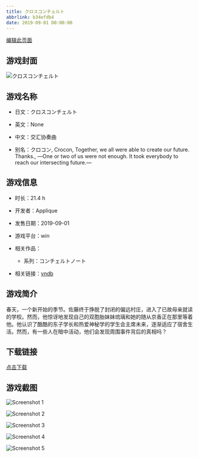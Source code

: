 ```yaml
---
title: クロスコンチェルト
abbrlink: b34efdb4
date: 2019-09-01 00:00:00
---
```

[编辑此页面](https://github.com/ACG-3/ADV3-source/blob/main/source/_posts/%E3%82%AF%E3%83%AD%E3%82%B9%E3%82%B3%E3%83%B3%E3%83%81%E3%82%A7%E3%83%AB%E3%83%88.md)

## 游戏封面

![クロスコンチェルト](https://pan.timero.xyz/d/onedrive/img_lib_001/%E3%82%AF%E3%83%AD%E3%82%B9%E3%82%B3%E3%83%B3%E3%83%81%E3%82%A7%E3%83%AB%E3%83%88_cover.avif)


## 游戏名称

- 日文：クロスコンチェルト
- 英文：None
- 中文：交汇协奏曲

- 别名：クロコン, Crocon, Together, we all were able to create our future. Thanks., ―One or two of us were not enough. It took everybody to reach our intersecting future.―


## 游戏信息

- 时长：21.4 h
- 开发者：Applique
- 发售日期：2019-09-01
- 游戏平台：win
- 相关作品：
   - 系列：コンチェルトノート

- 相关链接：[vndb](https://vndb.org/v21647)


## 游戏简介

春天，一个新开始的季节。佐藤终于挣脱了封闭的偏远村庄，进入了已故母亲就读的学校。然而，他惊讶地发现自己的双胞胎妹妹琉璃和她的随从京香正在那里等着他。他认识了酷酷的东子学长和热爱神秘学的学生会主席未来，逐渐适应了宿舍生活。然而，有一些人在暗中活动，他们会发现周围事件背后的真相吗？




## 下载链接

[点击下载](https://pan.timero.xyz/onedrive/adv_lib_001/%E3%82%AF%E3%83%AD%E3%82%B9%E3%82%B3%E3%83%B3%E3%83%81%E3%82%A7%E3%83%AB%E3%83%88)


## 游戏截图


![Screenshot 1](https://pan.timero.xyz/d/onedrive/img_lib_001/%E3%82%AF%E3%83%AD%E3%82%B9%E3%82%B3%E3%83%B3%E3%83%81%E3%82%A7%E3%83%AB%E3%83%88_Screenshot_1.avif)

![Screenshot 2](https://pan.timero.xyz/d/onedrive/img_lib_001/%E3%82%AF%E3%83%AD%E3%82%B9%E3%82%B3%E3%83%B3%E3%83%81%E3%82%A7%E3%83%AB%E3%83%88_Screenshot_2.avif)

![Screenshot 3](https://pan.timero.xyz/d/onedrive/img_lib_001/%E3%82%AF%E3%83%AD%E3%82%B9%E3%82%B3%E3%83%B3%E3%83%81%E3%82%A7%E3%83%AB%E3%83%88_Screenshot_3.avif)

![Screenshot 4](https://pan.timero.xyz/d/onedrive/img_lib_001/%E3%82%AF%E3%83%AD%E3%82%B9%E3%82%B3%E3%83%B3%E3%83%81%E3%82%A7%E3%83%AB%E3%83%88_Screenshot_4.avif)

![Screenshot 5](https://pan.timero.xyz/d/onedrive/img_lib_001/%E3%82%AF%E3%83%AD%E3%82%B9%E3%82%B3%E3%83%B3%E3%83%81%E3%82%A7%E3%83%AB%E3%83%88_Screenshot_5.avif)

